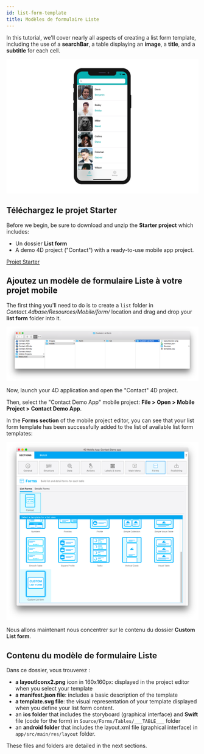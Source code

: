 ```yaml
---
id: list-form-template
title: Modèles de formulaire Liste
---
```


In this tutorial, we'll cover nearly all aspects of creating a list form template, including the use of a **searchBar**, a table displaying an **image**, a **title**, and a **subtitle** for each cell.

![List form template final result](img/custom-template-final-result.png)

## Téléchargez le projet Starter

Before we begin, be sure to download and unzip the **Starter project** which includes:

* Un dossier **List form**
* A demo 4D project ("Contact") with a ready-to-use mobile app project.

<div className="center-button">
<a className="button button--primary"
href="https://github.com/4d-go-mobile/tutorial-CustomListFormStarter/archive/4702619ed628a98f7cba5aacc08b6302d4bb8f86.zip">Projet Starter</a>
</div>

## Ajoutez un modèle de formulaire Liste à votre projet mobile

The first thing you'll need to do is to create a `list` folder in *Contact.4dbase/Resources/Mobile/form/* location and drag and drop your **list form** folder into it.

![Mobile folder list form template](img/mobile-folder-custom-template.png)

Now, launch your 4D application and open the "Contact" 4D project.

Then, select the "Contact Demo App" mobile project: **File > Open > Mobile Project > Contact Demo App**.

In the **Forms section** of the mobile project editor, you can see that your list form template has been successfully added to the list of available list form templates:

![Forms section](img/custom-listform-template.png)

Nous allons maintenant nous concentrer sur le contenu du dossier **Custom List form**.

## Contenu du modèle de formulaire Liste

Dans ce dossier, vous trouverez :

* **a layoutIconx2.png** icon in 160x160px: displayed in the project editor when you select your template
* **a manifest.json file**: includes a basic description of the template
* **a template.svg file**: the visual representation of your template displayed when you define your list form content.
* an **ios folder** that includes the storyboard (graphical interface) and **Swift** file (code for the form) in `Source/Forms/Tables/___TABLE___` folder
* an **android folder** that includes the layout.xml file (graphical interface) in `app/src/main/res/layout` folder.

These files and folders are detailed in the next sections. 
